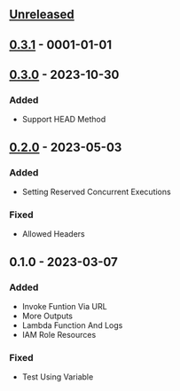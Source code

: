 <a name="unreleased"></a>
## [Unreleased]


<a name="0.3.1"></a>
## [0.3.1] - 0001-01-01

<a name="0.3.0"></a>
## [0.3.0] - 2023-10-30
### Added
- Support HEAD Method


<a name="0.2.0"></a>
## [0.2.0] - 2023-05-03
### Added
- Setting Reserved Concurrent Executions

### Fixed
- Allowed Headers


<a name="0.1.0"></a>
## 0.1.0 - 2023-03-07
### Added
- Invoke Funtion Via URL
- More Outputs
- Lambda Function And Logs
- IAM Role Resources

### Fixed
- Test Using Variable


[Unreleased]: https://github.com/kohirens/aws-tf-lambda-function.git/compare/0.3.1...HEAD
[0.3.1]: https://github.com/kohirens/aws-tf-lambda-function.git/compare/0.3.0...0.3.1
[0.3.0]: https://github.com/kohirens/aws-tf-lambda-function.git/compare/0.2.0...0.3.0
[0.2.0]: https://github.com/kohirens/aws-tf-lambda-function.git/compare/0.1.0...0.2.0
